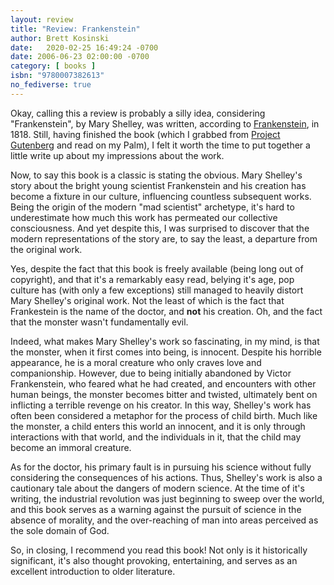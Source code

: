 ```yaml
---
layout: review
title: "Review: Frankenstein"
author: Brett Kosinski
date:   2020-02-25 16:49:24 -0700
date: 2006-06-23 02:00:00 -0700
category: [ books ]
isbn: "9780007382613"
no_fediverse: true
---
```


Okay, calling this a review is probably a silly idea, considering "Frankenstein", by Mary Shelley, was written, according to [Frankenstein](http://en.wikipedia.org/wiki/Frankenstein), in 1818.  Still, having finished the book (which I grabbed from [Project Gutenberg](http://www.gutenberg.org) and read on my Palm), I felt it worth the time to put together a little write up about my impressions about the work.

Now, to say this book is a classic is stating the obvious.  Mary Shelley's story about the bright young scientist Frankenstein and his creation has become a fixture in our culture, influencing countless subsequent works.  Being the origin of the modern "mad scientist" archetype, it's hard to underestimate how much this work has permeated our collective consciousness.  And yet despite this, I was surprised to discover that the modern representations of the story are, to say the least, a departure from the original work.

<!-- more -->

Yes, despite the fact that this book is freely available (being long out of copyright), and that it's a remarkably easy read, belying it's age, pop culture has (with only a few exceptions) still managed to heavily distort Mary Shelley's original work.  Not the least of which is the fact that Frankestein is the name of the doctor, and **not** his creation.  Oh, and the fact that the monster wasn't fundamentally evil.

Indeed, what makes Mary Shelley's work so fascinating, in my mind, is that the monster, when it first comes into being, is innocent.  Despite his horrible appearance, he is a moral creature who only craves love and companionship.  However, due to being initially abandoned by Victor Frankenstein, who feared what he had created, and encounters with other human beings, the monster becomes bitter and twisted, ultimately bent on inflicting a terrible revenge on his creator.  In this way, Shelley's work has often been considered a metaphor for the process of child birth.  Much like the monster, a child enters this world an innocent, and it is only through interactions with that world, and the individuals in it, that the child may become an immoral creature.

As for the doctor, his primary fault is in pursuing his science without fully considering the consequences of his actions.  Thus, Shelley's work is also a cautionary tale about the dangers of modern science.  At the time of it's writing, the industrial revolution was just beginning to sweep over the world, and this book serves as a warning against the pursuit of science in the absence of morality, and the over-reaching of man into areas perceived as the sole domain of God.

So, in closing, I recommend you read this book!  Not only is it historically significant, it's also thought provoking, entertaining, and serves as an excellent introduction to older literature.

